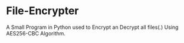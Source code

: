# File-Encrypter
A Small Program in Python used to Encrypt an Decrypt all files(*.*) Using AES256-CBC Algorithm.
